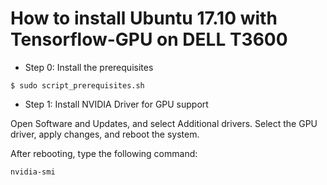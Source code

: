 # How to install Ubuntu 17.10 with Tensorflow-GPU on DELL T3600

* Step 0: Install the prerequisites 
```
$ sudo script_prerequisites.sh
```

* Step 1: Install NVIDIA Driver for GPU support

Open Software and Updates, and select Additional drivers. Select the GPU driver, apply changes, and reboot the system.

After rebooting, type the following command:
```
nvidia-smi
```

